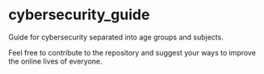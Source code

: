 # cybersecurity_guide
Guide for cybersecurity separated into age groups and subjects.

Feel free to contribute to the repository and suggest your ways to improve the online lives of everyone.
